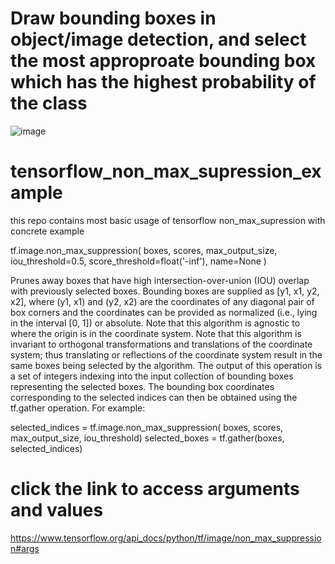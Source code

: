 # Draw bounding boxes in object/image detection, and select the most approproate bounding box which has the highest probability of the class

![image](https://user-images.githubusercontent.com/33412791/117081975-f54a6780-ad38-11eb-830f-239772a56bfd.png)








# tensorflow_non_max_supression_example
this repo contains most basic usage of tensorflow non_max_supression with concrete example


tf.image.non_max_suppression(
    boxes, scores, max_output_size, iou_threshold=0.5,
    score_threshold=float('-inf'), name=None
)

Prunes away boxes that have high intersection-over-union (IOU) overlap with previously selected boxes. Bounding boxes are supplied as [y1, x1, y2, x2], where (y1, x1) and (y2, x2) are the coordinates of any diagonal pair of box corners and the coordinates can be provided as normalized (i.e., lying in the interval [0, 1]) or absolute. Note that this algorithm is agnostic to where the origin is in the coordinate system. Note that this algorithm is invariant to orthogonal transformations and translations of the coordinate system; thus translating or reflections of the coordinate system result in the same boxes being selected by the algorithm. The output of this operation is a set of integers indexing into the input collection of bounding boxes representing the selected boxes. The bounding box coordinates corresponding to the selected indices can then be obtained using the tf.gather operation. For example:

selected_indices = tf.image.non_max_suppression(
      boxes, scores, max_output_size, iou_threshold)
  selected_boxes = tf.gather(boxes, selected_indices)
  
# click the link to access arguments and values
  
  https://www.tensorflow.org/api_docs/python/tf/image/non_max_suppression#args
